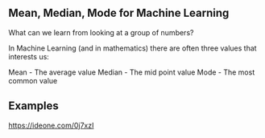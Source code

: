 ## Mean, Median, Mode for Machine Learning

What can we learn from looking at a group of numbers?

In Machine Learning (and in mathematics) there are often three values that interests us:

Mean - The average value
Median - The mid point value
Mode - The most common value

## Examples
https://ideone.com/0j7xzI
